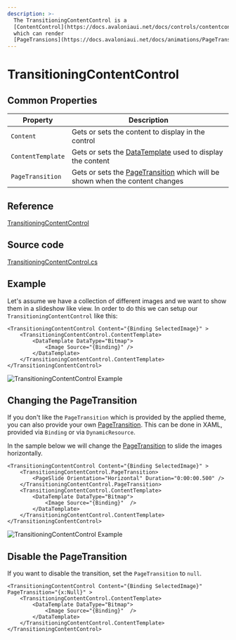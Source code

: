 ```yaml
---
description: >-
  The TransitioningContentControl is a
  [ContentControl](https://docs.avaloniaui.net/docs/controls/contentcontrol)
  which can render
  [PageTransions](https://docs.avaloniaui.net/docs/animations/PageTransit
---
```


# TransitioningContentControl

## Common Properties

| Property          | Description                                                                                                                                 |
| ----------------- | ------------------------------------------------------------------------------------------------------------------------------------------- |
| `Content`         | Gets or sets the content to display in the control                                                                                          |
| `ContentTemplate` | Gets or sets the [DataTemplate](https://docs.avaloniaui.net/docs/templates/data-templates) used to display the content                      |
| `PageTransition`  | Gets or sets the [PageTransition](https://docs.avaloniaui.net/docs/animations/PageTransitions) which will be shown when the content changes |

## Reference

[TransitioningContentControl](http://reference.avaloniaui.net/api/Avalonia.ReactiveUI/TransitioningContentControl/)

## Source code

[TransitioningContentControl.cs](https://github.com/AvaloniaUI/Avalonia/blob/master/src/Avalonia.Controls/TransitioningContentControl.cs)

## Example

Let's assume we have a collection of different images and we want to show them in a slideshow like view. In order to do this we can setup our `TransitioningContentControl` like this:

```markup
<TransitioningContentControl Content="{Binding SelectedImage}" >
    <TransitioningContentControl.ContentTemplate>
        <DataTemplate DataType="Bitmap">
            <Image Source="{Binding}" />
        </DataTemplate>
    </TransitioningContentControl.ContentTemplate>
</TransitioningContentControl>
```

![TransitioningContentControl Example](../../.gitbook/assets/TransitioningContentControl\_01.webp)

## Changing the PageTransition

If you don't like the `PageTransition` which is provided by the applied theme, you can also provide your own [PageTransition](https://docs.avaloniaui.net/docs/animations/PageTransitions). This can be done in XAML, provided via `Binding` or via `DynamicResource`.

In the sample below we will change the [PageTransition](https://docs.avaloniaui.net/docs/animations/PageTransitions) to slide the images horizontally.

```markup
<TransitioningContentControl Content="{Binding SelectedImage}" >
    <TransitioningContentControl.PageTransition>
        <PageSlide Orientation="Horizontal" Duration="0:00:00.500" />
    </TransitioningContentControl.PageTransition>
    <TransitioningContentControl.ContentTemplate>
        <DataTemplate DataType="Bitmap">
            <Image Source="{Binding}"  />
        </DataTemplate>
    </TransitioningContentControl.ContentTemplate>
</TransitioningContentControl>
```

![TransitioningContentControl Example](../../.gitbook/assets/TransitioningContentControl\_02.webp)

## Disable the PageTransition

If you want to disable the transition, set the `PageTransition` to `null`.

```markup
<TransitioningContentControl Content="{Binding SelectedImage}" PageTransition="{x:Null}" >
    <TransitioningContentControl.ContentTemplate>
        <DataTemplate DataType="Bitmap">
            <Image Source="{Binding}"  />
        </DataTemplate>
    </TransitioningContentControl.ContentTemplate>
</TransitioningContentControl>
```
